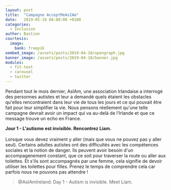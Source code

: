 ```yaml
---
layout: post
title:  "Campagne AcceptMeAsIAm"
date:   2019-05-10 08:00:00 +0100
categories:
  - Inclusion
author: Bastien
courtesis:
  image:
    bank: freepik
oembed_image: /assets/posts/2019-04-10/opengraph.jpg
banner_image: /assets/posts/2019-04-10/banner.jpg
modules:
  - fit-text
  - carousel
  - twitter
---
```


Pendant tout le mois dernier, AsIAm, une association Irlandaise a interrogé des personnes autistes et leur a demandé quels étaient les obstacles qu'elles rencontraient dans leur vie de tous les jours et ce qui pouvait être fait pour leur simplifier la vie.
Nous pensons réellement qu'une telle campagne devrait avoir un impact qui va au-delà de l'Irlande et que ce message trouve un echo en France.


<div class="center">
<amp-carousel width="600" height="1200" layout="intrinsic" type="slides" class="white" id="carousel">
 <div class="slide">
  <amp-fit-text width="600" height="500" layout="responsive" max-font-size="17">
   <strong>Jour 1 - L'autisme est invisible. Rencontrez Liam.</strong><br /><br />
   Lorsque vous devez vraiment y aller (mais que vous ne pouvez pas y aller seul).
   Certains adultes autistes ont des difficultés avec les compétences sociales et la notion de danger.
Ils peuvent avoir besoin d'un accompagenement constant, que ce soit pour traverser la route ou aller aux toilettes.
Et s'ils sont accompagnés par une femme, cela signifie de devoir utiliser les toilettes pour filles.
Prenez le temps de comprendre cela car parfois nous ne pouvons pas attendre&nbsp;!
  </amp-fit-text>
  <amp-twitter width="600" height="700" data-tweetid="1113414191283671041"><blockquote placeholder>
   @AsIAmIreland: Day 1 - Autism is invisible. Meet Liam.
   </blockquote></amp-twitter>
 </div>
</amp-carousel>
</div>
